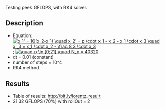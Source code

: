 Testing peek GFLOPS, with RK4 solver.

## Description
* Equation:  <a href="https://www.codecogs.com/eqnedit.php?latex=\inline&space;x_1'&space;=&space;10(x_2-x_1)&space;\quad&space;x_2'&space;=&space;p&space;\cdot&space;x_1&space;-&space;x_2&space;-&space;x_1&space;\cdot&space;x_3&space;\quad&space;x'_3&space;=&space;x_1&space;\cdot&space;x_2&space;-&space;\frac&space;8&space;3&space;\cdot&space;x_3" target="_blank"><img src="https://latex.codecogs.com/gif.latex?\inline&space;x_1'&space;=&space;10(x_2-x_1)&space;\quad&space;x_2'&space;=&space;p&space;\cdot&space;x_1&space;-&space;x_2&space;-&space;x_1&space;\cdot&space;x_3&space;\quad&space;x'_3&space;=&space;x_1&space;\cdot&space;x_2&space;-&space;\frac&space;8&space;3&space;\cdot&space;x_3" title="x_1' = 10(x_2-x_1) \quad x_2' = p \cdot x_1 - x_2 - x_1 \cdot x_3 \quad x'_3 = x_1 \cdot x_2 - \frac 8 3 \cdot x_3" /></a>  ; <a href="https://www.codecogs.com/eqnedit.php?latex=\inline&space;\quad&space;p&space;\in&space;[0;21]&space;\quad&space;N_p&space;=&space;40320" target="_blank"><img src="https://latex.codecogs.com/gif.latex?\inline&space;\quad&space;p&space;\in&space;[0;21]&space;\quad&space;N_p&space;=&space;40320" title="\quad p \in [0;21] \quad N_p = 40320" /></a>
* dt = 0.01 (constant)
* number of steps = 10^4
* RK4 method 

## Results
* Table of results: http://bit.ly/lorentz_result
* 21.32 GFLOPS (70%) with rollOut = 2
